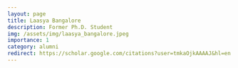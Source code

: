 ```yaml
---
layout: page
title: Laasya Bangalore
description: Former Ph.D. Student
img: /assets/img/laasya_bangalore.jpeg
importance: 1
category: alumni
redirect: https://scholar.google.com/citations?user=tmkaOjkAAAAJ&hl=en
---
```

